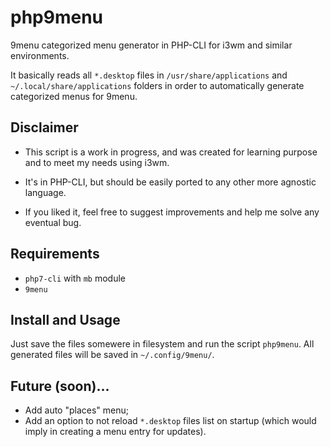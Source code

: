 # php9menu
9menu categorized menu generator in PHP-CLI for i3wm and similar environments.

It basically reads all ``*.desktop`` files in ``/usr/share/applications`` and ``~/.local/share/applications`` folders in order to automatically generate categorized menus for 9menu.

## Disclaimer

* This script is a work in progress, and was created for learning purpose and to meet my needs using i3wm.

* It's in PHP-CLI, but should be easily ported to any other more agnostic language.

* If you liked it, feel free to suggest improvements and help me solve any eventual bug.

## Requirements

* `php7-cli` with `mb` module
* `9menu`

## Install and Usage

Just save the files somewere in filesystem and run the script ``php9menu``. All generated files will be saved in `~/.config/9menu/`.

## Future (soon)...

* Add auto "places" menu;
* Add an option to not reload `*.desktop` files list on startup (which would imply in creating a menu entry for updates).
